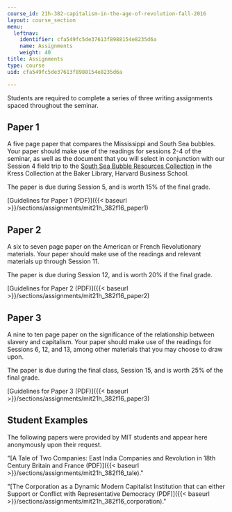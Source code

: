```yaml
---
course_id: 21h-382-capitalism-in-the-age-of-revolution-fall-2016
layout: course_section
menu:
  leftnav:
    identifier: cfa549fc5de37613f8988154e8235d6a
    name: Assignments
    weight: 40
title: Assignments
type: course
uid: cfa549fc5de37613f8988154e8235d6a

---
```


Students are required to complete a series of three writing assignments spaced throughout the seminar.

Paper 1
-------

A five page paper that compares the Mississippi and South Sea bubbles. Your paper should make use of the readings for sessions 2-4 of the seminar, as well as the document that you will select in conjunction with our Session 4 field trip to the [South Sea Bubble Resources Collection](http://www.library.hbs.edu/hc/ssb/index.html) in the Kress Collection at the Baker Library, Harvard Business School.

The paper is due during Session 5, and is worth 15% of the final grade.

[Guidelines for Paper 1 (PDF)]({{< baseurl >}}/sections/assignments/mit21h_382f16_paper1)

Paper 2
-------

A six to seven page paper on the American or French Revolutionary materials. Your paper should make use of the readings and relevant materials up through Session 11.

The paper is due during Session 12, and is worth 20% if the final grade.

[Guidelines for Paper 2 (PDF)]({{< baseurl >}}/sections/assignments/mit21h_382f16_paper2)

Paper 3
-------

A nine to ten page paper on the significance of the relationship between slavery and capitalism. Your paper should make use of the readings for Sessions 6, 12, and 13, among other materials that you may choose to draw upon.

The paper is due during the final class, Session 15, and is worth 25% of the final grade.

[Guidelines for Paper 3 (PDF)]({{< baseurl >}}/sections/assignments/mit21h_382f16_paper3)

Student Examples
----------------

The following papers were provided by MIT students and appear here anonymously upon their request.

"[A Tale of Two Companies: East India Companies and Revolution in 18th Century Britain and France (PDF)]({{< baseurl >}}/sections/assignments/mit21h_382f16_tale)." 

"[The Corporation as a Dynamic Modern Capitalist Institution that can either Support or Conflict with Representative Democracy (PDF)]({{< baseurl >}}/sections/assignments/mit21h_382f16_corporation)."